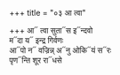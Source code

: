 +++
title = "०३ आ त्वा"

+++
आ᳓ त्वा सुता᳓स इ᳓न्दवो  
म᳓दा य᳓ इन्द्र गिर्वणः  
आ᳓पो न᳓ वज्रिन्न् अ᳓नु ओकि᳓यं स᳓रः  
पृण᳓न्ति शूर रा᳓धसे